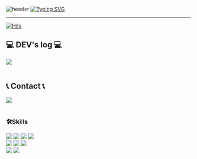 ![header](https://capsule-render.vercel.app/api?type=waving&color=6994CDEE&text=&animation=twinkling&height=80)
[![Typing SVG](https://readme-typing-svg.demolab.com?font=Alkatra&weight=500&size=45&duration=3500&pause=3&color=6994CDEE&center=false&vCenter=false&multiline=true&repeat=true&width=1000&height=100&lines=Welcome+to+Jakezo's+GitHub!👋)](https://git.io/typing-svg)
 
<div align="left">

-------

[![Hits](https://hits.seeyoufarm.com/api/count/incr/badge.svg?url=https%3A%2F%2Fgithub.com%2Fbi-sz&count_bg=%23FFB6F3&title_bg=%23555555&icon=&icon_color=%23E7E7E7&title=GITHUB&edge_flat=false)](https://hits.seeyoufarm.com)  



## 💻 DEV's log 💻
<div style="display:flex; flex-direction:row;">
    <a href="https://jakezo.tistory.com">
        <img src="https://img.shields.io/badge/Tistory-000000?style=for-the-badge&logo=Tistory&logoColor=white"> 
    </a>
  </div><br>

## 📞 Contact 📞
<div style="display:flex; flex-direction:row;">
    <a href="mailto:wowodlr21@gmail.com">
        <img src="https://img.shields.io/badge/Gmail-EA4335?style=for-the-badge&logo=Gmail&logoColor=white"> 
    </a>
</div><br>


### 🛠Skills
<span>
<img src="https://img.shields.io/badge/Java-007396?&style=for-the-badge%logo=Java"/>
<img src="https://img.shields.io/badge/SQL-F37C20?style=for-the-badge&logo=SQL"/>
<img src="https://img.shields.io/badge/Flutter-02569B?style=for-the-badge&logo=Flutter"/>
<img src="https://img.shields.io/badge/PHP-777BB4?style=for-the-badge&logo=php&logoColor=white"/>
</span>
</br>
<span>
<img src="https://img.shields.io/badge/Spring-6DB33F?style=for-the-badge&logo=Spring&logoColor=white"/>
<img src="https://img.shields.io/badge/JPA-8F8F8F?style=for-the-badge">
<img src="https://img.shields.io/badge/MySQL-4479A1?style=for-the-badge&logo=MySQL&logoColor=white"/>
</span>
</br>
<span>
<img src="https://img.shields.io/badge/Docker-2496ED?style=for-the-badge&logo=Docker&logoColor=white"/>
<img src="https://img.shields.io/badge/Amazon%20AWS-232F3E?style=for-the-badge&logo=Amazonaws&logoColor=white"/>


</br>
</br>



</div>
